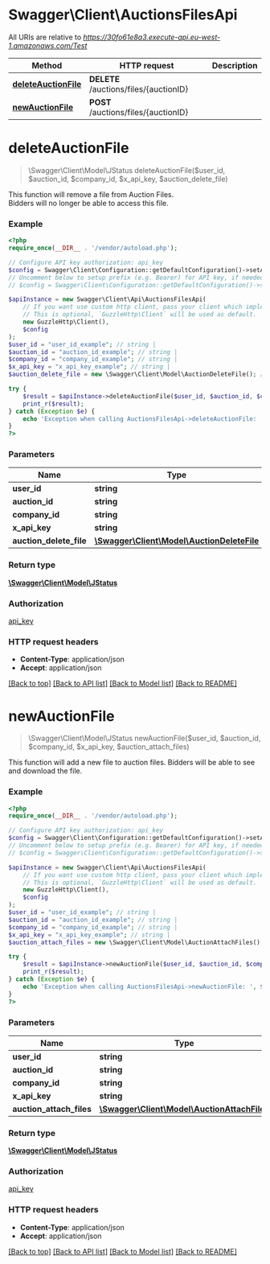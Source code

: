 # Swagger\Client\AuctionsFilesApi

All URIs are relative to *https://30fo61e8a3.execute-api.eu-west-1.amazonaws.com/Test*

Method | HTTP request | Description
------------- | ------------- | -------------
[**deleteAuctionFile**](AuctionsFilesApi.md#deleteAuctionFile) | **DELETE** /auctions/files/{auctionID} | 
[**newAuctionFile**](AuctionsFilesApi.md#newAuctionFile) | **POST** /auctions/files/{auctionID} | 


# **deleteAuctionFile**
> \Swagger\Client\Model\JStatus deleteAuctionFile($user_id, $auction_id, $company_id, $x_api_key, $auction_delete_file)



This function will remove a file from Auction Files.<br>Bidders will no longer be able to access this file.

### Example
```php
<?php
require_once(__DIR__ . '/vendor/autoload.php');

// Configure API key authorization: api_key
$config = Swagger\Client\Configuration::getDefaultConfiguration()->setApiKey('x-api-key', 'YOUR_API_KEY');
// Uncomment below to setup prefix (e.g. Bearer) for API key, if needed
// $config = Swagger\Client\Configuration::getDefaultConfiguration()->setApiKeyPrefix('x-api-key', 'Bearer');

$apiInstance = new Swagger\Client\Api\AuctionsFilesApi(
    // If you want use custom http client, pass your client which implements `GuzzleHttp\ClientInterface`.
    // This is optional, `GuzzleHttp\Client` will be used as default.
    new GuzzleHttp\Client(),
    $config
);
$user_id = "user_id_example"; // string | 
$auction_id = "auction_id_example"; // string | 
$company_id = "company_id_example"; // string | 
$x_api_key = "x_api_key_example"; // string | 
$auction_delete_file = new \Swagger\Client\Model\AuctionDeleteFile(); // \Swagger\Client\Model\AuctionDeleteFile | 

try {
    $result = $apiInstance->deleteAuctionFile($user_id, $auction_id, $company_id, $x_api_key, $auction_delete_file);
    print_r($result);
} catch (Exception $e) {
    echo 'Exception when calling AuctionsFilesApi->deleteAuctionFile: ', $e->getMessage(), PHP_EOL;
}
?>
```

### Parameters

Name | Type | Description  | Notes
------------- | ------------- | ------------- | -------------
 **user_id** | **string**|  |
 **auction_id** | **string**|  |
 **company_id** | **string**|  |
 **x_api_key** | **string**|  |
 **auction_delete_file** | [**\Swagger\Client\Model\AuctionDeleteFile**](../Model/AuctionDeleteFile.md)|  |

### Return type

[**\Swagger\Client\Model\JStatus**](../Model/JStatus.md)

### Authorization

[api_key](../../README.md#api_key)

### HTTP request headers

 - **Content-Type**: application/json
 - **Accept**: application/json

[[Back to top]](#) [[Back to API list]](../../README.md#documentation-for-api-endpoints) [[Back to Model list]](../../README.md#documentation-for-models) [[Back to README]](../../README.md)

# **newAuctionFile**
> \Swagger\Client\Model\JStatus newAuctionFile($user_id, $auction_id, $company_id, $x_api_key, $auction_attach_files)



This function will add a new file to auction files. Bidders will be able to see and download the file.

### Example
```php
<?php
require_once(__DIR__ . '/vendor/autoload.php');

// Configure API key authorization: api_key
$config = Swagger\Client\Configuration::getDefaultConfiguration()->setApiKey('x-api-key', 'YOUR_API_KEY');
// Uncomment below to setup prefix (e.g. Bearer) for API key, if needed
// $config = Swagger\Client\Configuration::getDefaultConfiguration()->setApiKeyPrefix('x-api-key', 'Bearer');

$apiInstance = new Swagger\Client\Api\AuctionsFilesApi(
    // If you want use custom http client, pass your client which implements `GuzzleHttp\ClientInterface`.
    // This is optional, `GuzzleHttp\Client` will be used as default.
    new GuzzleHttp\Client(),
    $config
);
$user_id = "user_id_example"; // string | 
$auction_id = "auction_id_example"; // string | 
$company_id = "company_id_example"; // string | 
$x_api_key = "x_api_key_example"; // string | 
$auction_attach_files = new \Swagger\Client\Model\AuctionAttachFiles(); // \Swagger\Client\Model\AuctionAttachFiles | 

try {
    $result = $apiInstance->newAuctionFile($user_id, $auction_id, $company_id, $x_api_key, $auction_attach_files);
    print_r($result);
} catch (Exception $e) {
    echo 'Exception when calling AuctionsFilesApi->newAuctionFile: ', $e->getMessage(), PHP_EOL;
}
?>
```

### Parameters

Name | Type | Description  | Notes
------------- | ------------- | ------------- | -------------
 **user_id** | **string**|  |
 **auction_id** | **string**|  |
 **company_id** | **string**|  |
 **x_api_key** | **string**|  |
 **auction_attach_files** | [**\Swagger\Client\Model\AuctionAttachFiles**](../Model/AuctionAttachFiles.md)|  |

### Return type

[**\Swagger\Client\Model\JStatus**](../Model/JStatus.md)

### Authorization

[api_key](../../README.md#api_key)

### HTTP request headers

 - **Content-Type**: application/json
 - **Accept**: application/json

[[Back to top]](#) [[Back to API list]](../../README.md#documentation-for-api-endpoints) [[Back to Model list]](../../README.md#documentation-for-models) [[Back to README]](../../README.md)

